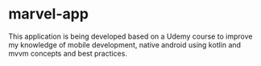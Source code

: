 # marvel-app
This application is being developed based on a Udemy course to improve my knowledge of mobile development, native android using kotlin and mvvm concepts and best practices.
